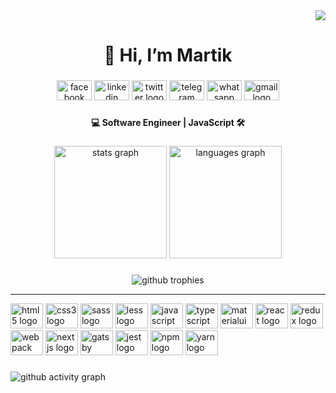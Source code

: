 <div align="right">
  <img src="https://visitor-badge.laobi.icu/badge?page_id=m-avagyan.m-avagyan&"  />
</div>

###

<h1 align="center">👋 Hi, I’m Martik</h1>

###

<div align="center">
  <a href="https://www.facebook.com/martik.avagyan.1/" target="_blank"><img src="https://raw.githubusercontent.com/maurodesouza/profile-readme-generator/master/src/assets/icons/social/facebook/default.svg" width="56" height="32"     alt="facebook logo"  /></a>
  <a href="https://linkedin.com/in/https://www.linkedin.com/in/martik/" target="_blank"><img src="https://raw.githubusercontent.com/maurodesouza/profile-readme-generator/master/src/assets/icons/social/linkedin/default.svg" width="56" height="32" alt="linkedin logo"  /></a>
  <a href="https://twitter.com/martikavagyan/" target="_blank"><img src="https://raw.githubusercontent.com/maurodesouza/profile-readme-generator/master/src/assets/icons/social/twitter/default.svg" width="56" height="32" alt="twitter logo"  /></a>
  <a href="https://t.me/martikavagyan" target="_blank"><img src="https://raw.githubusercontent.com/maurodesouza/profile-readme-generator/master/src/assets/icons/social/telegram/default.svg" width="56" height="32" alt="telegram logo"  /></a>
  <a href="https://wa.me/37477420419" target="_blank"><img src="https://raw.githubusercontent.com/maurodesouza/profile-readme-generator/master/src/assets/icons/social/whatsapp/default.svg" width="56" height="32" alt="whatsapp logo"  /></a>
  <a href="mailto:martikavagyan1@gmail.com" target="_blank"><img src="https://raw.githubusercontent.com/maurodesouza/profile-readme-generator/master/src/assets/icons/social/gmail/default.svg" width="56" height="32" alt="gmail logo"  /></a>
</div>

###

<h4 align="center">💻 Software Engineer | JavaScript 🛠</h4>

###

<div align="center">
  <img src="https://github-readme-stats.vercel.app/api?username=m-avagyan&theme=default&hide_title=false&hide_border=true&include_all_commits=true&count_private=true" height="180" alt="stats graph"  />
  <img src="https://github-readme-stats.vercel.app/api/top-langs/?username=m-avagyan&theme=default&hide_title=false&hide_border=true&include_all_commits=true&count_private=true" height="180" alt="languages graph"  />
</div>

###

<div align="center">
  <img src="https://github-profile-trophy.vercel.app/?username=m-avagyan&theme=discord&no-frame=true&no-bg=true&column=7" alt="github trophies" />
</div>

---

<div align="left">
  <img src="https://cdn.jsdelivr.net/gh/devicons/devicon/icons/html5/html5-original.svg" height="40" width="52" alt="html5 logo"  />
  <img src="https://cdn.jsdelivr.net/gh/devicons/devicon/icons/css3/css3-original.svg" height="40" width="52" alt="css3 logo"  />
  <img src="https://cdn.jsdelivr.net/gh/devicons/devicon/icons/sass/sass-original.svg" height="40" width="52" alt="sass logo"  />
  <img src="https://cdn.jsdelivr.net/gh/devicons/devicon/icons/less/less-plain-wordmark.svg" height="40" width="52" alt="less logo"  />
  <img src="https://cdn.jsdelivr.net/gh/devicons/devicon/icons/javascript/javascript-original.svg" height="40" width="52" alt="javascript logo"  />
  <img src="https://cdn.jsdelivr.net/gh/devicons/devicon/icons/typescript/typescript-original.svg" height="40" width="52" alt="typescript logo"  />
  <img src="https://cdn.jsdelivr.net/gh/devicons/devicon/icons/materialui/materialui-original.svg" height="40" width="52" alt="materialui logo"  />
  <img src="https://cdn.jsdelivr.net/gh/devicons/devicon/icons/react/react-original.svg" height="40" width="52" alt="react logo"  />
  <img src="https://cdn.jsdelivr.net/gh/devicons/devicon/icons/redux/redux-original.svg" height="40" width="52" alt="redux logo"  />
  <img src="https://cdn.jsdelivr.net/gh/devicons/devicon/icons/webpack/webpack-original.svg" height="40" width="52" alt="webpack logo"  />
  <img src="https://cdn.jsdelivr.net/gh/devicons/devicon/icons/nextjs/nextjs-original.svg" height="40" width="52" alt="nextjs logo"  />
  <img src="https://cdn.jsdelivr.net/gh/devicons/devicon/icons/gatsby/gatsby-plain.svg" height="40" width="52" alt="gatsby logo"  />
  <img src="https://cdn.jsdelivr.net/gh/devicons/devicon/icons/jest/jest-plain.svg" height="40" width="52" alt="jest logo"  />
  <img src="https://cdn.jsdelivr.net/gh/devicons/devicon/icons/npm/npm-original-wordmark.svg" height="40" width="52" alt="npm logo"  />
  <img src="https://cdn.jsdelivr.net/gh/devicons/devicon/icons/yarn/yarn-original.svg" height="40" width="52" alt="yarn logo"  />
</div>

###

<img src="https://activity-graph.herokuapp.com/graph?username=m-avagyan&theme=github" alt="github activity graph" />

###
